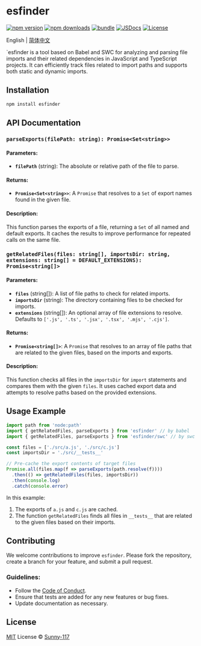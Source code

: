 # esfinder

[![npm version][npm-version-src]][npm-version-href]
[![npm downloads][npm-downloads-src]][npm-downloads-href]
[![bundle][bundle-src]][bundle-href]
[![JSDocs][jsdocs-src]][jsdocs-href]
[![License][license-src]][license-href]

English | <a href="./README-zh.md">简体中文</a>

`esfinder is a tool based on Babel and SWC for analyzing and parsing file imports and their related dependencies in JavaScript and TypeScript projects. It can efficiently track files related to import paths and supports both static and dynamic imports.

## Installation

```bash
npm install esfinder
```

## API Documentation

### `parseExports(filePath: string): Promise<Set<string>>`

#### Parameters:
- **`filePath`** (string): The absolute or relative path of the file to parse.

#### Returns:
- **`Promise<Set<string>>`**: A `Promise` that resolves to a `Set` of export names found in the given file.

#### Description:
This function parses the exports of a file, returning a `Set` of all named and default exports. It caches the results to improve performance for repeated calls on the same file.

### `getRelatedFiles(files: string[], importsDir: string, extensions: string[] = DEFAULT_EXTENSIONS): Promise<string[]>`

#### Parameters:
- **`files`** (string[]): A list of file paths to check for related imports.
- **`importsDir`** (string): The directory containing files to be checked for imports.
- **`extensions`** (string[]): An optional array of file extensions to resolve. Defaults to `['.js', '.ts', '.jsx', '.tsx', '.mjs', '.cjs']`.

#### Returns:
- **`Promise<string[]>`**: A `Promise` that resolves to an array of file paths that are related to the given files, based on the imports and exports.

#### Description:
This function checks all files in the `importsDir` for `import` statements and compares them with the given `files`. It uses cached export data and attempts to resolve paths based on the provided extensions.

## Usage Example

```ts
import path from 'node:path'
import { getRelatedFiles, parseExports } from 'esfinder' // by babel
import { getRelatedFiles, parseExports } from 'esfinder/swc' // by swc

const files = ['./src/a.js', './src/c.js']
const importsDir = './src/__tests__'

// Pre-cache the export contents of target files
Promise.all(files.map(f => parseExports(path.resolve(f))))
  .then(() => getRelatedFiles(files, importsDir))
  .then(console.log)
  .catch(console.error)
```

In this example:
1. The exports of `a.js` and `c.js` are cached.
2. The function `getRelatedFiles` finds all files in `__tests__` that are related to the given files based on their imports.

## Contributing

We welcome contributions to improve `esfinder`. Please fork the repository, create a branch for your feature, and submit a pull request.

### Guidelines:
- Follow the [Code of Conduct](CODE_OF_CONDUCT.md).
- Ensure that tests are added for any new features or bug fixes.
- Update documentation as necessary.

## License

[MIT](./LICENSE) License © [Sunny-117](https://github.com/Sunny-117)

<!-- Badges -->

[npm-version-src]: https://img.shields.io/npm/v/esfinder?style=flat&colorA=080f12&colorB=1fa669
[npm-version-href]: https://npmjs.com/package/esfinder
[npm-downloads-src]: https://img.shields.io/npm/dm/esfinder?style=flat&colorA=080f12&colorB=1fa669
[npm-downloads-href]: https://npmjs.com/package/esfinder
[bundle-src]: https://img.shields.io/bundlephobia/minzip/esfinder?style=flat&colorA=080f12&colorB=1fa669&label=minzip
[bundle-href]: https://bundlephobia.com/result?p=esfinder
[license-src]: https://img.shields.io/github/license/Sunny-117/esfinder.svg?style=flat&colorA=080f12&colorB=1fa669
[license-href]: https://github.com/Sunny-117/esfinder/blob/main/LICENSE
[jsdocs-src]: https://img.shields.io/badge/jsdocs-reference-080f12?style=flat&colorA=080f12&colorB=1fa669
[jsdocs-href]: https://www.jsdocs.io/package/esfinder
